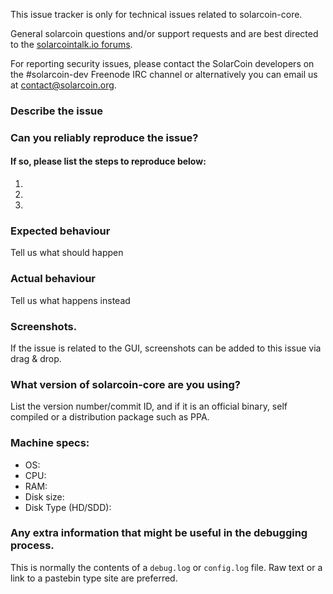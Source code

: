 <!--- Remove sections that do not apply -->

This issue tracker is only for technical issues related to solarcoin-core.

General solarcoin questions and/or support requests and are best directed to the [solarcointalk.io forums](https://solarcointalk.io/).

For reporting security issues, please contact the SolarCoin developers on the #solarcoin-dev Freenode IRC channel or alternatively you can email us at contact@solarcoin.org.

### Describe the issue

### Can you reliably reproduce the issue?
#### If so, please list the steps to reproduce below:
1.
2.
3.

### Expected behaviour
Tell us what should happen

### Actual behaviour
Tell us what happens instead

### Screenshots.
If the issue is related to the GUI, screenshots can be added to this issue via drag & drop.

### What version of solarcoin-core are you using?
List the version number/commit ID, and if it is an official binary, self compiled or a distribution package such as PPA.

### Machine specs:
- OS:
- CPU:
- RAM:
- Disk size:
- Disk Type (HD/SDD):

### Any extra information that might be useful in the debugging process.
This is normally the contents of a `debug.log` or `config.log` file. Raw text or a link to a pastebin type site are preferred.
